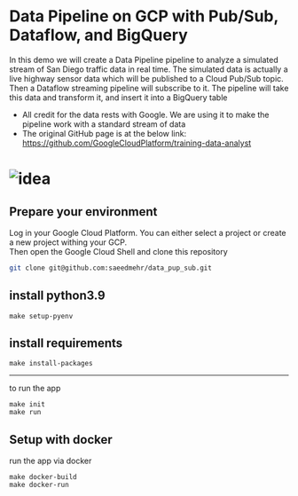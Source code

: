 
Data Pipeline on GCP with Pub/Sub, Dataflow, and BigQuery 
=============
In this demo we will create a Data Pipeline pipeline to analyze a simulated stream of San Diego traffic data in real time.
The simulated data is actually a live highway sensor data which will be published to a Cloud Pub/Sub topic. 
Then a Dataflow streaming pipeline will subscribe to it.
The pipeline will take this data and transform it, and insert it into a BigQuery table

* All credit for the data rests with Google. We are using it to make the pipeline work with a standard stream of data
* The original GitHub page is at the below link: https://github.com/GoogleCloudPlatform/training-data-analyst

![idea](https://user-images.githubusercontent.com/21346531/152877563-1681a792-08d3-4b1f-9ca0-33fba5282ca4.png)
=======


Prepare your environment
------------
Log in your Google Cloud Platform. You can either select a project or create a new project withing your GCP. <br />
Then open the Google Cloud Shell and clone this repository

```bash
git clone git@github.com:saeedmehr/data_pup_sub.git
```

install python3.9
------------

```
make setup-pyenv
```

install requirements
-----------

```
make install-packages
```
------------

to run the app
```
make init
make run

```
## Setup with docker

run the app via docker
```
make docker-build
make docker-run
```




